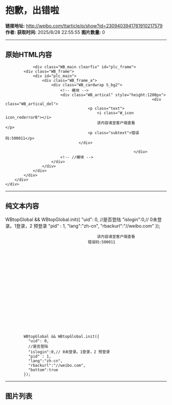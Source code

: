 # 抱歉，出错啦

**链接地址:** http://weibo.com/ttarticle/p/show?id=2309403941761910217579
**作者:** 
**获取时间:** 2025/8/28 22:55:55
**图片数量:** 0

---

## 原始HTML内容


<div class="WB_miniblog" id="articleRoot">
    <div class="WB_miniblog_fb">
                       <div id="plc_top">
        <div class="WB_global_nav">
          <div id="weibo_top_public">          
            <script src="//js.t.sinajs.cn/t6/home/js/pl/top/topInit.js?_v=9f05a767cbdca250ab3d6c0554d6106c"></script>
            <script>
              WBtopGlobal && WBtopGlobal.init({
                "uid": 0, 
                //是否登陆
                "islogin":0,// 0未登录。1登录，2 预登录
                "pid" : 1,
                "lang":"zh-cn",
                "rbackurl":"//weibo.com"
              });
          </script>
          </div>
        </div>
      </div>
  
                <div class="WB_main clearfix" id="plc_frame">
            <div class="WB_frame">
                <div id="plc_main">
                    <div class="WB_frame_a">
                        <div class="WB_cardwrap S_bg2">
                            <!-- 模块 -->
                            <div class="WB_artical" style="height:1200px">
                                                                    <div class="WB_artical_del">
                                        <p class="text">
                                            <i class="W_icon icon_rederrorB"></i>
                                            该内容请至客户端查看                                        </p>
                                        <p class="subtext">错误码:500011</p>
                                    </div>

                                                            </div>
                            <!-- //模块 -->
                        </div>
                    </div>
                </div>
            </div>
        </div>
    </div>
</div>
<div node-type="sidebar">
        <div action-type="goTop" style="display:none"></div>
    <div action-type="shareBox" style="display:none"></div>
</div>
          <div id="pl_common_footer">
      <div class="WB_footer S_bg2">
        <div id="WB_footer_public">
          <script src="//js.t.sinajs.cn/t6/home/js/pl/top/topInit.js?_v=9f05a767cbdca250ab3d6c0554d6106c"></script>
          <script>
            WBtopGlobal && WBtopGlobal.init({
              "uid": 0,
              //是否登陆
              "islogin":0,// 0未登录。1登录，2 预登录
              "pid" : 1,
              "lang":"zh-cn",
              "rbackurl":"//weibo.com",
              "bottom":true
            });
          </script>
        </div>
      </div>
    </div>
 
  <script type="text/javascript" charset="utf-8" async="" src="//js.t.sinajs.cn/open/analytics/js/suda.js?_v=9f05a767cbdca250ab3d6c0554d6106c"></script>
<script type="text/javascript" src="//n.sinaimg.cn/comos/weibo/init.js?_v=9f05a767cbdca250ab3d6c0554d6106c"></script>




---

## 纯文本内容

WBtopGlobal && WBtopGlobal.init({
                "uid": 0, 
                //是否登陆
                "islogin":0,// 0未登录。1登录，2 预登录
                "pid" : 1,
                "lang":"zh-cn",
                "rbackurl":"//weibo.com"
              });
          
          
        
      
  
                
            
                
                    
                        
                            
                            
                                                                    
                                        
                                            
                                            该内容请至客户端查看                                        
                                        错误码:500011
                                    

                                                            
                            
                        
                    
                
            
        
    


        
    

          
      
        
          
          
            WBtopGlobal && WBtopGlobal.init({
              "uid": 0,
              //是否登陆
              "islogin":0,// 0未登录。1登录，2 预登录
              "pid" : 1,
              "lang":"zh-cn",
              "rbackurl":"//weibo.com",
              "bottom":true
            });

---

## 图片列表


